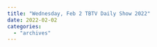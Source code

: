 ```yaml
---
title: "Wednesday, Feb 2 TBTV Daily Show 2022"
date: 2022-02-02
categories: 
  - "archives"
---
```



